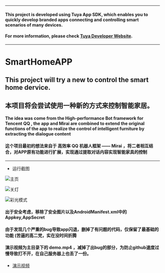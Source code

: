 <hr>

#### This project is developed using Tuya App SDK, which enables you to quickly develop branded apps connecting and controlling smart scenarios of many devices.

#### For more information, please check [Tuya Developer Website](https://developer.tuya.com/en/docs/iot/app-development/sdk-development/app-sdk-instruction?id=K9kjstc7t376p).

<hr>

# SmartHomeAPP
## This project will try a new to control the smart home dervice.
## 本项目将会尝试使用一种新的方式来控制智能家居。

#### The idea was come from the High-performance Bot framework for Tencent QQ , the app and Mirai are combined to extend the original functions of the app to realize the control of intelligent furniture by extracting the dialogue content

#### 这个项目最初的想法来自于 高效率 QQ 机器人框架 —— Mirai ，将二者相互结合，对APP原有功能进行扩展，实现通过提取对话内容实现智能家具的控制

<hr>


+ 运行截图

![主页](https://github.com/panyihang/SmartHome-APP/blob/master/Screenshot_20201228-072430.jpg)

![关灯](https://github.com/panyihang/SmartHome-APP/blob/master/Screenshot_20201228-072435.jpg)

![彩光模式](https://github.com/panyihang/SmartHome-APP/blob/master/Screenshot_20201228-072442.jpg)


#### 出于安全考虑，移除了安全图片以及AndroidManifest.xml中的Appkey,AppSecret

#### 由于发现几个严重的bug导致app闪退，删掉了有问题的代码，仅保留了最基础的功能 (苦逼的高二党，实在没时间折腾


####  演示视频为主目录下的 demo.mp4 ，减掉了出bug的部分，为防止github速度过慢导致打不开，在自己服务器上也丢了一份。
+ [演示视频](https://panyihang.top:3211/demo.mp4)

